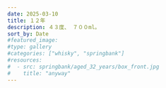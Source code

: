 ```yaml
---
date: 2025-03-10
title: １２年
description: ４３度、 ７００ml。
sort_by: Date
#featured_image: 
#type: gallery
#categories: ["whisky", "springbank"]
#resources:
#  - src: springbank/aged_32_years/box_front.jpg
#    title: "anyway"
---
```

